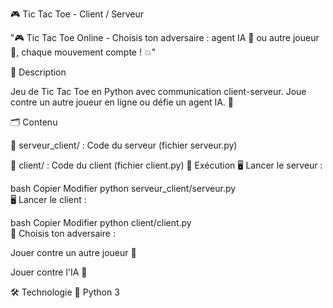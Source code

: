 🎮 Tic Tac Toe - Client / Serveur

"🎮 Tic Tac Toe Online - Choisis ton adversaire : agent IA 🤖 ou autre joueur 🤝, chaque mouvement compte ! 💥"

📄 Description

Jeu de Tic Tac Toe en Python avec communication client-serveur.
Joue contre un autre joueur en ligne ou défie un agent IA. 🌟

🗂️ Contenu

📁 serveur_client/ : Code du serveur (fichier serveur.py)

📁 client/ : Code du client (fichier client.py)
🚀 Exécution
🖥️ Lancer le serveur :

bash
Copier
Modifier
python serveur_client/serveur.py  
🖥️ Lancer le client :

bash
Copier
Modifier
python client/client.py  
🧠 Choisis ton adversaire :

Jouer contre un autre joueur 🤝

Jouer contre l'IA 🤖

🛠️ Technologie
🐍 Python 3



